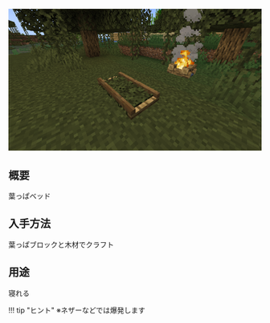 ![葉っぱ](./images/leaf_bed.png)
## 概要
葉っぱベッド

## 入手方法
葉っぱブロックと木材でクラフト

## 用途
寝れる

!!! tip "ヒント"
    ※ネザーなどでは爆発します